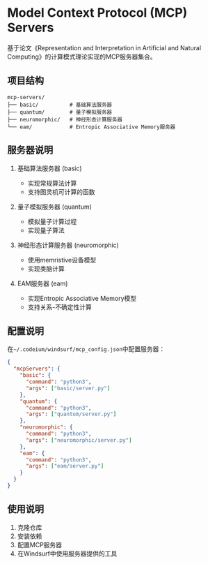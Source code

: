 # Model Context Protocol (MCP) Servers

基于论文《Representation and Interpretation in Artificial and Natural Computing》的计算模式理论实现的MCP服务器集合。

## 项目结构

```
mcp-servers/
├── basic/          # 基础算法服务器
├── quantum/        # 量子模拟服务器
├── neuromorphic/   # 神经形态计算服务器
└── eam/            # Entropic Associative Memory服务器
```

## 服务器说明

1. 基础算法服务器 (basic)
   - 实现常规算法计算
   - 支持图灵机可计算的函数

2. 量子模拟服务器 (quantum)
   - 模拟量子计算过程
   - 实现量子算法

3. 神经形态计算服务器 (neuromorphic)
   - 使用memristive设备模型
   - 实现类脑计算

4. EAM服务器 (eam)
   - 实现Entropic Associative Memory模型
   - 支持关系-不确定性计算

## 配置说明

在`~/.codeium/windsurf/mcp_config.json`中配置服务器：

```json
{
  "mcpServers": {
    "basic": {
      "command": "python3",
      "args": ["basic/server.py"]
    },
    "quantum": {
      "command": "python3",
      "args": ["quantum/server.py"]
    },
    "neuromorphic": {
      "command": "python3",
      "args": ["neuromorphic/server.py"]
    },
    "eam": {
      "command": "python3",
      "args": ["eam/server.py"]
    }
  }
}
```

## 使用说明

1. 克隆仓库
2. 安装依赖
3. 配置MCP服务器
4. 在Windsurf中使用服务器提供的工具
